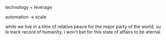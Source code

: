 technology = leverage


automation -> scale

while we live in a time of relative peace for the major party of the world, vu le track record of humanity, i won't bet for this state of affairs to be eternal
